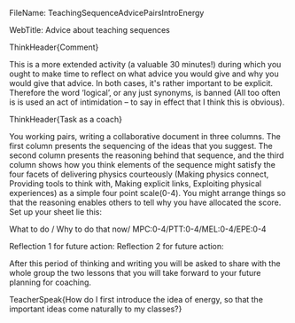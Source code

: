 FileName: TeachingSequenceAdvicePairsIntroEnergy

WebTitle: Advice about teaching sequences

ThinkHeader{Comment} 

This is a more extended activity (a valuable  30 minutes!) during which you ought to make time to reflect on what advice you would give and why you would give that advice. In both cases, it's rather important to be explicit. Therefore the word ‘logical’, or any just synonyms, is banned (All too often is is used an act of intimidation – to say in effect that I think this is obvious).

ThinkHeader{Task as a coach}

You working pairs, writing a collaborative document in three columns. The first column presents the sequencing of the ideas that you suggest. The second column presents the reasoning  behind that sequence, and the third column shows how you think elements of the sequence might satisfy the four facets of delivering physics courteously (Making physics connect, Providing tools to think with, Making explicit links, Exploiting physical experiences) as a simple four point scale(0-4). You might arrange things so that the reasoning enables others to tell why you have allocated the score. Set up your sheet lie this:

What to do / Why to do that now/ MPC:0-4/PTT:0-4/MEL:0-4/EPE:0-4

Reflection 1 for future action:
Reflection 2 for future action:

After this period of thinking and writing you will be asked to share with the whole group the two lessons that you will take forward to your future planning for coaching.

TeacherSpeak{How do I first introduce the idea of energy, so that the important ideas come naturally to my classes?} 